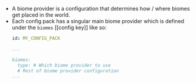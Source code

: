- A biome provider is a configuration that determines how / where biomes get placed in the world.
- Each config pack has a singular main biome provider which is defined under the `biomes` [[config key]] like so:
  ```yaml
  id: MY_CONFIG_PACK
  
  ...
  
  biomes:
    type: # Which biome provider to use
    # Rest of biome provider configuration
  ...
  ```